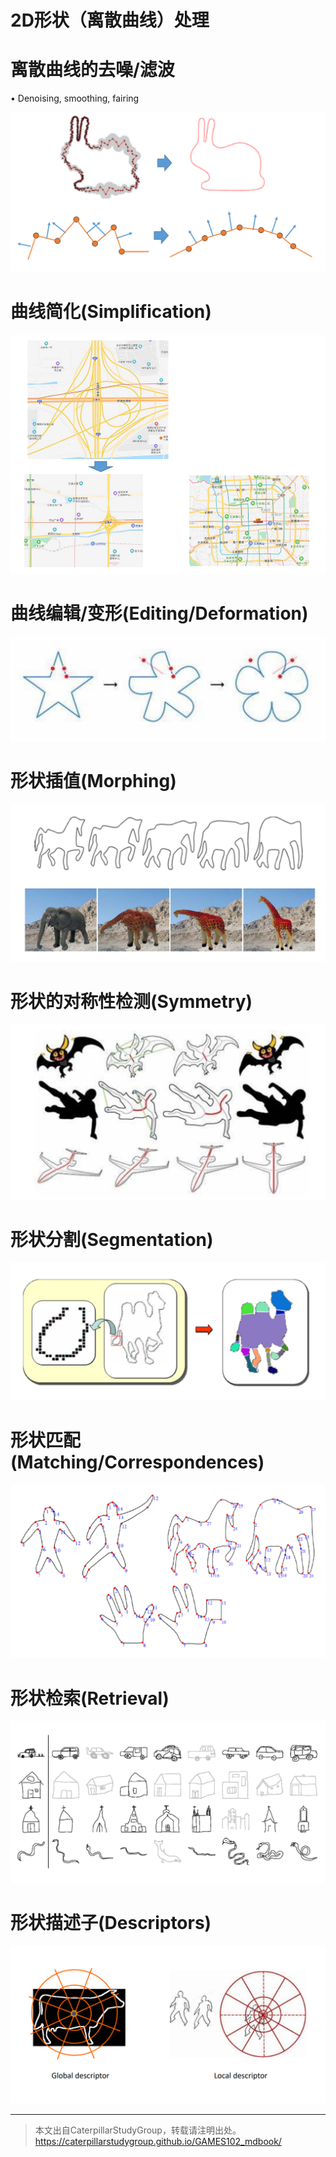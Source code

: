 # 2D形状（离散曲线）处理    
 

# 离散曲线的去噪/滤波    


• Denoising, smoothing, fairing     

![](../assets/离散31.png)     

# 曲线简化(Simplification)    

![](../assets/离散32.png)     

# 曲线编辑/变形(Editing/Deformation)     

![](../assets/离散33.png)     

# 形状插值(Morphing)     

![](../assets/离散34.png)     

# 形状的对称性检测(Symmetry)      

![](../assets/离散35.png)     


# 形状分割(Segmentation)      

![](../assets/离散36.png)     

# 形状匹配(Matching/Correspondences)        

![](../assets/离散37.png)     

# 形状检索(Retrieval)       

![](../assets/离散38.png)     

# 形状描述子(Descriptors)      

![](../assets/离散39.png)     

---  

> 本文出自CaterpillarStudyGroup，转载请注明出处。
https://caterpillarstudygroup.github.io/GAMES102_mdbook/



